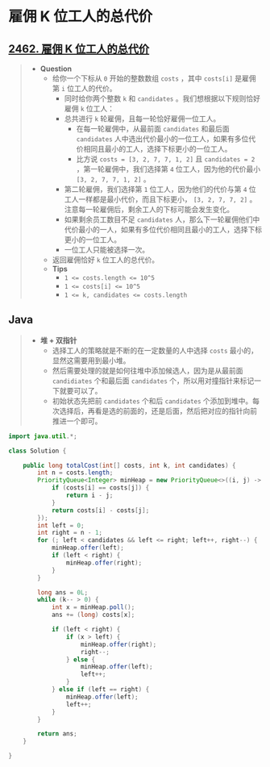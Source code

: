 # 雇佣 K 位工人的总代价

## [2462. 雇佣 K 位工人的总代价](https://leetcode.cn/problems/total-cost-to-hire-k-workers/)

> - **Question**
>   - 给你一个下标从 `0` 开始的整数数组 `costs` ，其中 `costs[i]` 是雇佣第 `i` 位工人的代价。
>     - 同时给你两个整数 `k` 和 `candidates` 。我们想根据以下规则恰好雇佣 `k` 位工人：
>     - 总共进行 `k` 轮雇佣，且每一轮恰好雇佣一位工人。
>       - 在每一轮雇佣中，从最前面 `candidates` 和最后面 `candidates` 人中选出代价最小的一位工人，如果有多位代价相同且最小的工人，选择下标更小的一位工人。
>       - 比方说 `costs = [3, 2, 7, 7, 1, 2]` 且 `candidates = 2` ，第一轮雇佣中，我们选择第 `4` 位工人，因为他的代价最小 `[3, 2, 7, 7, 1, 2]` 。
>     - 第二轮雇佣，我们选择第 `1` 位工人，因为他们的代价与第 `4` 位工人一样都是最小代价，而且下标更小， `[3, 2, 7, 7, 2]` 。注意每一轮雇佣后，剩余工人的下标可能会发生变化。
>     - 如果剩余员工数目不足 `candidates` 人，那么下一轮雇佣他们中代价最小的一人，如果有多位代价相同且最小的工人，选择下标更小的一位工人。
>     - 一位工人只能被选择一次。
>   - 返回雇佣恰好 `k` 位工人的总代价。
>   - **Tips**
>     - `1 <= costs.length <= 10^5`
>     - `1 <= costs[i] <= 10^5`
>     - `1 <= k, candidates <= costs.length`

## Java

> - **堆 + 双指针**
>   - 选择工人的策略就是不断的在一定数量的人中选择 `costs` 最小的，显然这需要用到最小堆。
>   - 然后需要处理的就是如何往堆中添加候选人，因为是从最前面 `candidiates` 个和最后面 `candidates` 个，所以用对撞指针来标记一下就要可以了。
>   - 初始状态先把前 `candidates` 个和后 `candidates` 个添加到堆中。每次选择后，再看是选的前面的，还是后面，然后把对应的指针向前推进一个即可。

```java
import java.util.*;

class Solution {

    public long totalCost(int[] costs, int k, int candidates) {
        int n = costs.length;
        PriorityQueue<Integer> minHeap = new PriorityQueue<>((i, j) -> {
            if (costs[i] == costs[j]) {
                return i - j;
            }
            return costs[i] - costs[j];
        });
        int left = 0;
        int right = n - 1;
        for (; left < candidates && left <= right; left++, right--) {
            minHeap.offer(left);
            if (left < right) {
                minHeap.offer(right);
            }
        }

        long ans = 0L;
        while (k-- > 0) {
            int x = minHeap.poll();
            ans += (long) costs[x];

            if (left < right) {
                if (x > left) {
                    minHeap.offer(right);
                    right--;
                } else {
                    minHeap.offer(left);
                    left++;
                }
            } else if (left == right) {
                minHeap.offer(left);
                left++;
            }
        }

        return ans;
    }

}
```
